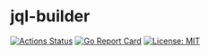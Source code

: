 # jql-builder
[![Actions Status](https://github.com/cappyzawa/jql-builder/workflows/CI/badge.svg)](https://github.com/cappyzawa/jql-builder/actions)
[![Go Report Card](https://goreportcard.com/badge/github.com/cappyzawa/jql-builder)](https://goreportcard.com/report/github.com/cappyzawa/jql-builder)
[![License: MIT](https://img.shields.io/badge/License-MIT-yellow.svg)](https://opensource.org/licenses/MIT)
